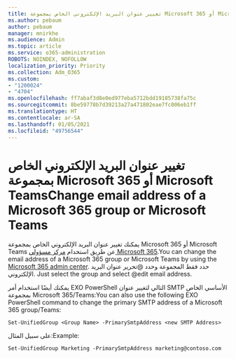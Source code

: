 ```yaml
---
title: تغيير عنوان البريد الإلكتروني الخاص بمجموعة Microsoft 365 أو Microsoft Teams
ms.author: pebaum
author: pebaum
manager: mnirkhe
ms.audience: Admin
ms.topic: article
ms.service: o365-administration
ROBOTS: NOINDEX, NOFOLLOW
localization_priority: Priority
ms.collection: Adm_O365
ms.custom:
- "1200024"
- "4704"
ms.openlocfilehash: ff7abaf3d8e0ed977eba5712bdd19185738fa75c
ms.sourcegitcommit: 8be59778b7d39213a27a471802eae7fc006eb1ff
ms.translationtype: HT
ms.contentlocale: ar-SA
ms.lasthandoff: 01/05/2021
ms.locfileid: "49756544"
---
```

# <a name="change-email-address-of-a-microsoft-365-group-or-microsoft-teams"></a><span data-ttu-id="20ff4-102">تغيير عنوان البريد الإلكتروني الخاص بمجموعة Microsoft 365 أو Microsoft Teams</span><span class="sxs-lookup"><span data-stu-id="20ff4-102">Change email address of a Microsoft 365 group or Microsoft Teams</span></span>

<span data-ttu-id="20ff4-103">يمكنك تغيير عنوان البريد الإلكتروني الخاص بمجموعة Microsoft 365 أو Microsoft Teams عن طريق استخدام [مركز مسؤولي Microsoft 365](https://admin.microsoft.com/).</span><span class="sxs-lookup"><span data-stu-id="20ff4-103">You can change the email address of a Microsoft 365 group or Microsoft Teams by using the [Microsoft 365 admin center](https://admin.microsoft.com/).</span></span> <span data-ttu-id="20ff4-104">حدد فقط المجموعة وحدد @تحرير عنوان البريد الإلكتروني. </span><span class="sxs-lookup"><span data-stu-id="20ff4-104">Just select the group and select @edit email address.</span></span>

<span data-ttu-id="20ff4-105">يمكنك أيضًا استخدام أمر EXO PowerShell التالي لتغيير عنوان SMTP الأساسي الخاص بمجموعة Microsoft 365/Teams:</span><span class="sxs-lookup"><span data-stu-id="20ff4-105">You can also use the following EXO PowerShell command to change the primary SMTP address of a Microsoft 365 group/Teams:</span></span>

`Set-UnifiedGroup <Group Name> -PrimarySmtpAddress <new SMTP Address>`

<span data-ttu-id="20ff4-106">على سبيل المثال:</span><span class="sxs-lookup"><span data-stu-id="20ff4-106">Example:</span></span>

`Set-UnifiedGroup Marketing -PrimarySmtpAddress marketing@contoso.com`
